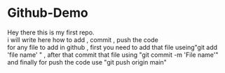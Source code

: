 # Github-Demo

Hey there this is my first repo.
<br>
i will write here how to add , commit , push the code 
<br>
for any file to add in github , first you need to add that file useing"git add 'file name' " , after that commit that file using "git commit -m 'File name'" and finally for push the code use "git push origin main"  